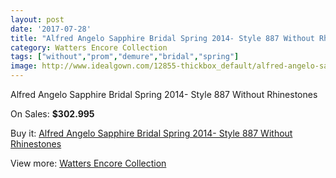 ```yaml
---
layout: post
date: '2017-07-28'
title: "Alfred Angelo Sapphire Bridal Spring 2014- Style 887 Without Rhinestones"
category: Watters Encore Collection
tags: ["without","prom","demure","bridal","spring"]
image: http://www.idealgown.com/12855-thickbox_default/alfred-angelo-sapphire-bridal-spring-2014-style-887-without-rhinestones.jpg
---
```

Alfred Angelo Sapphire Bridal Spring 2014- Style 887 Without Rhinestones

On Sales: **$302.995**
<a href="https://www.idealgown.com/en/watters-encore-collection/5182-alfred-angelo-sapphire-bridal-spring-2014-style-887-without-rhinestones.html"><amp-img layout="responsive" width="600" height="600" src="//www.idealgown.com/12855-thickbox_default/alfred-angelo-sapphire-bridal-spring-2014-style-887-without-rhinestones.jpg" alt="Alfred Angelo Sapphire Bridal Spring 2014- Style 887 Without Rhinestones 0" /></a>
<a href="https://www.idealgown.com/en/watters-encore-collection/5182-alfred-angelo-sapphire-bridal-spring-2014-style-887-without-rhinestones.html"><amp-img layout="responsive" width="600" height="600" src="//www.idealgown.com/12857-thickbox_default/alfred-angelo-sapphire-bridal-spring-2014-style-887-without-rhinestones.jpg" alt="Alfred Angelo Sapphire Bridal Spring 2014- Style 887 Without Rhinestones 1" /></a>
<a href="https://www.idealgown.com/en/watters-encore-collection/5182-alfred-angelo-sapphire-bridal-spring-2014-style-887-without-rhinestones.html"><amp-img layout="responsive" width="600" height="600" src="//www.idealgown.com/12856-thickbox_default/alfred-angelo-sapphire-bridal-spring-2014-style-887-without-rhinestones.jpg" alt="Alfred Angelo Sapphire Bridal Spring 2014- Style 887 Without Rhinestones 2" /></a>

Buy it: [Alfred Angelo Sapphire Bridal Spring 2014- Style 887 Without Rhinestones](https://www.idealgown.com/en/watters-encore-collection/5182-alfred-angelo-sapphire-bridal-spring-2014-style-887-without-rhinestones.html "Alfred Angelo Sapphire Bridal Spring 2014- Style 887 Without Rhinestones")

View more: [Watters Encore Collection](https://www.idealgown.com/en/69-watters-encore-collection "Watters Encore Collection")